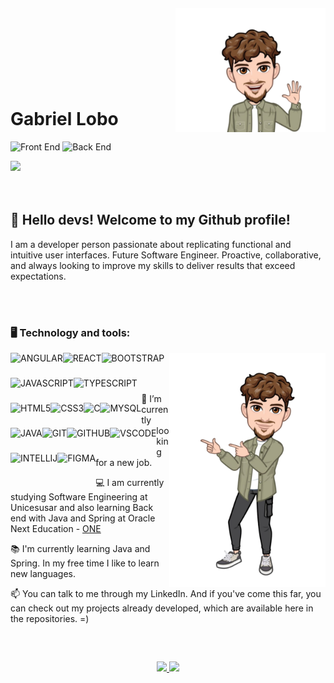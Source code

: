 
<img align="right" width="240px" style="margin-top:-20px" src="assets/img/My_avatar_01.png">
</br>
</br>
</br>
</br>
</br>
</br>

<div dsplay="inline-block">

 
<h1 align="left">Gabriel Lobo</h1>

![Front End](https://img.shields.io/badge/front.end-FF0000?style=for-the-badge&logo=front-end&logoColor=white)
![Back End](https://img.shields.io/badge/back.end-0000FF?style=for-the-badge&logo=front-end&logoColor=white)
    
<a href="https://www.linkedin.com/in/devgabrielvitor/">
<img src="https://cdn.jsdelivr.net/gh/devicons/devicon@latest/icons/linkedin/linkedin-original.svg" height="40px"/>
</a>

</div>





</br>
</br>

## 👋 Hello devs! Welcome to my Github profile!

I am a developer person passionate about replicating functional and intuitive user interfaces. Future Software Engineer. Proactive, collaborative, and always looking to improve my skills to deliver results that exceed expectations.

<br>
<br>

### 🖥️ Technology and tools: 
<img width="250px" align="right" src="assets/img/My_avatar_02.png">
<img align="left" src="https://cdn.jsdelivr.net/gh/devicons/devicon@latest/icons/angularjs/angularjs-original.svg" height="40px" title="ANGULAR"/>
<img align="left" src="https://cdn.jsdelivr.net/gh/devicons/devicon@latest/icons/react/react-original.svg" height="40px" title="REACT"/>
<img align="left" src="https://cdn.jsdelivr.net/gh/devicons/devicon@latest/icons/bootstrap/bootstrap-original.svg" height="40px" title="BOOTSTRAP"/>
<img align="left" src="https://cdn.jsdelivr.net/gh/devicons/devicon@latest/icons/javascript/javascript-original.svg" height="40px" title="JAVASCRIPT"/>
<img align="left" src="https://cdn.jsdelivr.net/gh/devicons/devicon@latest/icons/typescript/typescript-original.svg" height="40px" title="TYPESCRIPT"/>
<img align="left" src="https://cdn.jsdelivr.net/gh/devicons/devicon@latest/icons/html5/html5-original.svg" height="40px" title="HTML5"/>
<img align="left" src="https://cdn.jsdelivr.net/gh/devicons/devicon@latest/icons/css3/css3-original.svg" height="40px" title="CSS3"/>
<img align="left" src="https://cdn.jsdelivr.net/gh/devicons/devicon@latest/icons/c/c-original.svg" height="40px" title="C"/>
<img align="left" src="https://cdn.jsdelivr.net/gh/devicons/devicon@latest/icons/mysql/mysql-original-wordmark.svg" height="40px" title="MYSQL"/>
<img align="left" src="https://cdn.jsdelivr.net/gh/devicons/devicon@latest/icons/java/java-original.svg" height="40px" title="JAVA"/>
<img align="left" src="https://cdn.jsdelivr.net/gh/devicons/devicon@latest/icons/git/git-original.svg"" height="40px" title="GIT"/>
<img align="left" src="https://cdn.jsdelivr.net/gh/devicons/devicon@latest/icons/github/github-original.svg" height="40px" title="GITHUB"/>
<img align="left" src="https://cdn.jsdelivr.net/gh/devicons/devicon@latest/icons/vscode/vscode-original.svg" height="40px" title="VSCODE"/>
<img align="left" src="https://cdn.jsdelivr.net/gh/devicons/devicon@latest/icons/intellij/intellij-original.svg" height="40px" title="INTELLIJ"/>
<img align="left" src="https://cdn.jsdelivr.net/gh/devicons/devicon@latest/icons/figma/figma-original.svg" height="40px" title="FIGMA"/>

</br>
</br>
</br>

<div align="left" display="block-inline">
<p align="left">🔭 I’m currently looking for a new job.</p>
<p align="left">💻 I am currently studying Software Engineering at Unicesusar and also learning Back end with Java and Spring at Oracle Next Education - <a href="https://www.oracle.com/br/education/oracle-next-education/">ONE</a></p>
<p align="left">📚 I'm currently learning Java and Spring. In my free time I like to learn new languages.</p>
<p align="left">📫 You can talk to me through my LinkedIn. And if you've come this far, you can check out my projects already developed, which are available here in the repositories. =)</p>
</div>

</br>

##
<p align="center">
<a href="https://github.com/Gvitor10">
  <img height="180em" src="https://github-readme-stats-eight-theta.vercel.app/api?username=Gvitor10&show_icons=true&theme=algolia&include_all_commits=true&count_private=true"/>
  <img height="180em" src="https://github-readme-stats-eight-theta.vercel.app/api/top-langs/?username=Gvitor10&layout=compact&langs_count=8&theme=algolia"/>
</a>
</p>
